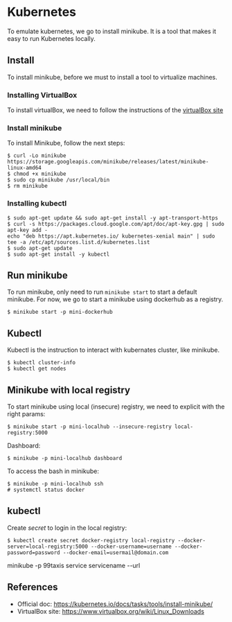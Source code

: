 # Kubernetes

To emulate kubernetes, we go to install minikube. It is a tool that makes it easy to run Kubernetes locally.

## Install

To install minikube, before we must to install a tool to virtualize machines.

### Installing VirtualBox

To install virtualBox, we need to follow the instructions of the [virtualBox site](https://www.virtualbox.org/wiki/Linux_Downloads)

### Install minikube

To install Minikube, follow the next steps:
```
$ curl -Lo minikube https://storage.googleapis.com/minikube/releases/latest/minikube-linux-amd64
$ chmod +x minikube
$ sudo cp minikube /usr/local/bin 
$ rm minikube
```

### Installing kubectl

```
$ sudo apt-get update && sudo apt-get install -y apt-transport-https
$ curl -s https://packages.cloud.google.com/apt/doc/apt-key.gpg | sudo apt-key add -
echo "deb https://apt.kubernetes.io/ kubernetes-xenial main" | sudo tee -a /etc/apt/sources.list.d/kubernetes.list
$ sudo apt-get update
$ sudo apt-get install -y kubectl
```

## Run minikube

To run minikube, only need to run `minikube start` to start a default minikube. For now, we go to start a minikube using dockerhub as a registry.

```
$ minikube start -p mini-dockerhub
```

## Kubectl
Kubectl is the instruction to interact with kubernates cluster, like minikube.

```
$ kubectl cluster-info
$ kubectl get nodes
``` 

## Minikube with local registry
To start minikube using local (insecure) registry, we need to explicit with the right params: 
```
$ minikube start -p mini-localhub --insecure-registry local-registry:5000
```

Dashboard:
```
$ minikube -p mini-localhub dashboard
```

To access the bash in minikube:
```
$ minikube -p mini-localhub ssh
# systemctl status docker
```

## kubectl ##

Create _secret_ to login in the local registry:
```
$ kubectl create secret docker-registry local-registry --docker-server=local-registry:5000 --docker-username=username --docker-password=password --docker-email=usermail@domain.com
```

minikube -p 99taxis service servicename --url


## References
- Official doc: https://kubernetes.io/docs/tasks/tools/install-minikube/
- VirtualBox site: https://www.virtualbox.org/wiki/Linux_Downloads

